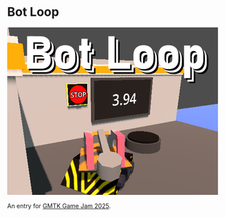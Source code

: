 # Bot Loop

![A screenshot of the game Bot Loop](itch_io_cover_1.jpg)

An entry for [GMTK Game Jam 2025](https://itch.io/jam/gmtk-2025).
